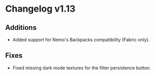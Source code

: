 # Changelog v1.13

## Additions
- Added support for Nemo's Backpacks compatibility (Fabric only).

## Fixes
- Fixed missing dark mode textures for the filter persistence button.

